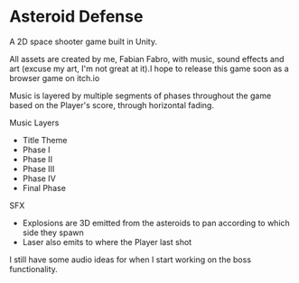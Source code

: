 # Asteroid Defense

A 2D space shooter game built in Unity.

All assets are created by me, Fabian Fabro, with music, sound effects and art (excuse my art, I'm not great at it).I hope to release this game soon as a browser game on itch.io 

Music is layered by multiple segments of phases throughout the game based on the Player's score, through horizontal fading.

Music Layers
- Title Theme
- Phase I
- Phase II
- Phase III
- Phase IV
- Final Phase

SFX
- Explosions are 3D emitted from the asteroids to pan according to which side they spawn
- Laser also emits to where the Player last shot

I still have some audio ideas for when I start working on the boss functionality.
